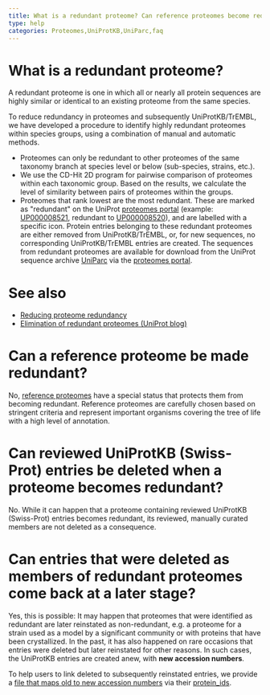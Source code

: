 ```yaml
---
title: What is a redundant proteome? Can reference proteomes become redundant? Can reviewed UniProtKB (Swiss-Prot) entries be deleted when a proteome becomes redundant?
type: help
categories: Proteomes,UniProtKB,UniParc,faq
---
```


# What is a redundant proteome?

A redundant proteome is one in which all or nearly all protein sequences are highly similar or identical to an existing proteome from the same species.

To reduce redundancy in proteomes and subsequently UniProtKB/TrEMBL, we have developed a procedure to identify highly redundant proteomes within species groups, using a combination of manual and automatic methods.

- Proteomes can only be redundant to other proteomes of the same taxonomy branch at species level or below (sub-species, strains, etc.).
- We use the CD-Hit 2D program for pairwise comparison of proteomes within each taxonomic group. Based on the results, we calculate the level of similarity between pairs of proteomes within the groups.
- Proteomes that rank lowest are the most redundant. These are marked as "redundant" on the UniProt [proteomes portal](https://www.uniprot.org/proteomes) (example: [UP000008521](https://www.uniprot.org/proteomes/UP000008521), redundant to [UP000008520](https://www.uniprot.org/proteomes/UP000008520)), and are labelled with a specific icon. Protein entries belonging to these redundant proteomes are either removed from UniProtKB/TrEMBL, or, for new sequences, no corresponding UniProtKB/TrEMBL entries are created. The sequences from redundant proteomes are available for download from the UniProt sequence archive [UniParc](https://www.uniprot.org/uniparc) via the [proteomes portal](https://www.uniprot.org/proteomes).

# See also

- [Reducing proteome redundancy](https://www.uniprot.org/help/proteome_redundancy)
- [Elimination of redundant proteomes (UniProt blog)](https://insideuniprot.blogspot.com/2015/05/)

# Can a reference proteome be made redundant?

No, [reference proteomes](https://www.uniprot.org/help/reference_proteome) have a special status that protects them from becoming redundant. Reference proteomes are carefully chosen based on stringent criteria and represent important organisms covering the tree of life with a high level of annotation.

# Can reviewed UniProtKB (Swiss-Prot) entries be deleted when a proteome becomes redundant?

No. While it can happen that a proteome containing reviewed UniProtKB (Swiss-Prot) entries becomes redundant, its reviewed, manually curated members are not deleted as a consequence.

# Can entries that were deleted as members of redundant proteomes come back at a later stage?

Yes, this is possible: It may happen that proteomes that were identified as redundant are later reinstated as non-redundant, e.g. a proteome for a strain used as a model by a significant community or with proteins that have been crystallized. In the past, it has also happened on rare occasions that entries were deleted but later reinstated for other reasons. In such cases, the UniProtKB entries are created anew, with **new accession numbers**.

To help users to link deleted to subsequently reinstated entries, we provide a [file that maps old to new accession numbers](https://ftp.uniprot.org/pub/databases/uniprot/current_release/knowledgebase/complete/docs/reinstated_map.txt.gz) via their [protein_ids](https://www.uniprot.org/help/sequence_origin).
